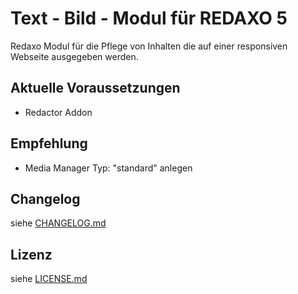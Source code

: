 Text - Bild - Modul für REDAXO 5
===================================

Redaxo Modul für die Pflege von Inhalten die auf einer responsiven Webseite ausgegeben werden.


Aktuelle Voraussetzungen
------------------------

* Redactor Addon

Empfehlung
------------------------
* Media Manager Typ: "standard" anlegen

Changelog
---------

siehe [CHANGELOG.md](CHANGELOG.md)


Lizenz
------

siehe [LICENSE.md](LICENSE.md)
